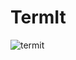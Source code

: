 # TermIt

![termit](https://user-images.githubusercontent.com/20392522/147811472-3f60a602-2e63-40e2-a4b6-c8858243c803.png)
